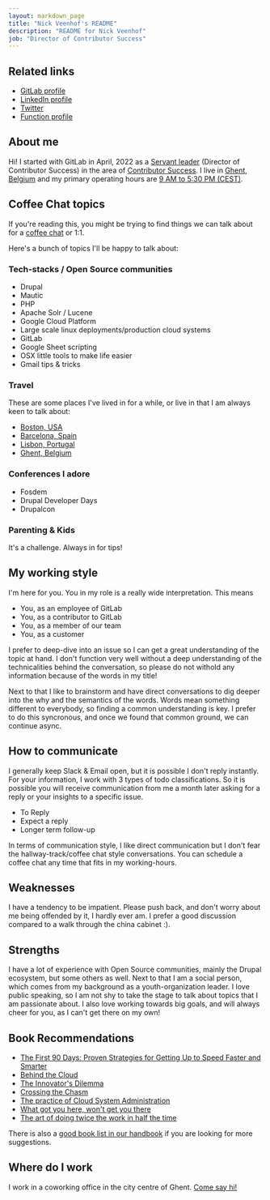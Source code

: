 ```yaml
---
layout: markdown_page
title: "Nick Veenhof's README"
description: "README for Nick Veenhof"
job: "Director of Contributor Success"
---
```


## Related links

 - [GitLab profile](https://gitlab.com/nick_vh)
 - [LinkedIn profile](https://www.linkedin.com/in/nickveenhof/) 
 - [Twitter](https://twitter.com/Nick_vh)
 - [Function profile](https://handbook.gitlab.com/job-families/marketing/community-relations/contributor-success/management/#director-contributor-success)

## About me

Hi! I started with GitLab in April, 2022 as a [Servant leader](https://handbook.gitlab.com/job-families/engineering/development/management/#requirements) (Director of Contributor Success) in the area of 
[Contributor Success](https://about.gitlab.com/handbook/marketing/community-relations/contributor-success/).
I live in [Ghent, Belgium](https://en.wikipedia.org/wiki/Ghent)  and my primary 
operating hours are [9 AM to 5:30 PM (CEST)](https://www.timeanddate.com/worldclock/belgium/ghent).

## Coffee Chat topics

If you're reading this, you might be trying to find things we can talk about 
for a [coffee chat](https://about.gitlab.com/company/culture/all-remote/informal-communication/#coffee-chats) or 1:1. 

Here's a bunch of topics I'll be happy to talk about: 

### Tech-stacks / Open Source communities
* Drupal
* Mautic
* PHP
* Apache Solr / Lucene
* Google Cloud Platform
* Large scale linux deployments/production cloud systems
* GitLab
* Google Sheet scripting
* OSX little tools to make life easier
* Gmail tips & tricks

### Travel

These are some places I've lived in for a while, or live in that I am always 
keen to talk about: 

 - [Boston, USA](https://en.wikipedia.org/wiki/Boston)
 - [Barcelona, Spain](https://en.wikipedia.org/wiki/Barcelona)
 - [Lisbon, Portugal](https://en.wikipedia.org/wiki/Lisbon)
 - [Ghent, Belgium](https://en.wikipedia.org/wiki/Ghent)

### Conferences I adore

* Fosdem
* Drupal Developer Days
* Drupalcon

### Parenting & Kids

It's a challenge. Always in for tips!

## My working style

I'm here for you. You in my role is a really wide interpretation. This means 
* You, as an employee of GitLab
* You, as a contributor to GitLab
* You, as a member of our team
* You, as a customer

I prefer to deep-dive into an issue so I can get a great understanding of the 
topic at hand. I don't function very well without a deep understanding of the 
technicalities behind the conversation, so please do not withold any information
because of the words in my title!

Next to that I like to brainstorm and have direct conversations to dig deeper
into the why and the semantics of the words. Words mean something different to
everybody, so finding a common understanding is key. I prefer to do this
syncronous, and once we found that common ground, we can continue async.

## How to communicate

I generally keep Slack & Email open, but it is possible I don't reply instantly.
For your information, I work with 3 types of todo classifications. So it is 
possible you will receive communication from me a month later asking for a reply
or your insights to a specific issue.
* To Reply
* Expect a reply
* Longer term follow-up

In terms of communication style, I like direct communication but I don't fear
the hallway-track/coffee chat style conversations. You can schedule a
coffee chat any time that fits in my working-hours.

## Weaknesses

I have a tendency to be impatient. Please push back, and don't worry about me 
being offended by it, I hardly ever am. I prefer a good discussion compared to a
walk through the china cabinet :).

## Strengths

I have a lot of experience with Open Source communities, mainly the Drupal 
ecosystem, but some others as well. Next to that I am a social person, which
comes from my background as a youth-organization leader. I love public speaking, 
so I am not shy to take the stage to talk about topics that I am passionate 
about. I also love working towards big goals, and will always cheer for you, as 
I can't get there on my own!

## Book Recommendations

* [The First 90 Days: Proven Strategies for Getting Up to Speed Faster and Smarter](https://www.amazon.com/First-90-Days-Strategies-Expanded/dp/1422188612)
* [Behind the Cloud](https://www.amazon.nl/Behind-Cloud-Salesforce-com-Billion-Dollar-Company/dp/0470521163/)
* [The Innovator's Dilemma](https://www.amazon.com/Innovators-Dilemma-Revolutionary-Change-Business/dp/0062060244)
* [Crossing the Chasm](https://www.amazon.com/Crossing-Chasm-3rd-Disruptive-Mainstream/dp/0062292986)
* [The practice of Cloud System Administration](https://www.amazon.com/Practice-Cloud-System-Administration-Practices/dp/032194318X)
* [What got you here, won't get you there](https://www.amazon.com/What-Got-Here-Wont-There-ebook/dp/B000Q9J128)
* [The art of doing twice the work in half the time](https://www.amazon.com/Scrum-Doing-Twice-Work-Half/dp/038534645X)

There is also a [good book list in our handbook](https://about.gitlab.com/handbook/leadership/#books) if you are looking for more suggestions.

## Where do I work

I work in a coworking office in the city centre of Ghent. [Come say hi!](https://www.google.com/maps/place/Co.Station+Gent/@51.057506,3.7394017,15z/data=!4m2!3m1!1s0x0:0x757b25148564f37c?sa=X&ved=2ahUKEwj5rs7yzsr3AhWDGuwKHejgBlMQ_BJ6BAhREAU)
